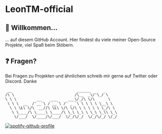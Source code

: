 # LeonTM-official

## 👋 Willkommen...

... auf diesem GitHub Account. Hier findest du viele meiner Open-Source Projekte, viel Spaß beim Stöbern.

## ❓ Fragen?

Bei Fragen zu Projekten und ähnlichem schreib mir gerne auf Twitter oder Discord. Danke
```
 __                             ______            
/\ \                           /\__  _\/'\_/`\    
\ \ \         __    ___     ___\/_/\ \/\      \   
 \ \ \  __  /'__`\ / __`\ /' _ `\ \ \ \ \ \__\ \  
  \ \ \L\ \/\  __//\ \L\ \/\ \/\ \ \ \ \ \ \_/\ \ 
   \ \____/\ \____\ \____/\ \_\ \_\ \ \_\ \_\\ \_\
    \/___/  \/____/\/___/  \/_/\/_/  \/_/\/_/ \/_/
```
[![spotify-github-profile](https://spotify-github-profile.vercel.app/api/view?uid=31buhdq47bbg6z6vgcv6sarhrbym&cover_image=true&theme=default&show_offline=false&background_color=121212)](https://github.com/kittinan/spotify-github-profile)
